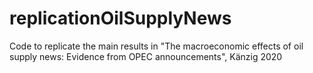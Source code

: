# replicationOilSupplyNews
Code to replicate the main results in "The macroeconomic effects of oil supply news: Evidence from OPEC announcements", Känzig 2020
